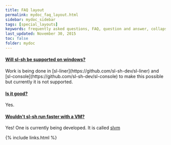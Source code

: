 ```yaml
---
title: FAQ layout
permalink: mydoc_faq_layout.html
sidebar: mydoc_sidebar
tags: [special_layouts]
keywords: frequently asked questions, FAQ, question and answer, collapsible sections, expand, collapse
last_updated: November 30, 2015
toc: false
folder: mydoc
---
```


<div class="panel-group" id="accordion">
    <div class="panel panel-default">
        <div class="panel-heading">
            <h4 class="panel-title">
                <a class="noCrossRef accordion-toggle" data-toggle="collapse" data-parent="#accordion" href="#collapseOne">Will sl-sh be supported on windows?</a>
            </h4>
        </div>
        <div id="collapseOne" class="panel-collapse collapse noCrossRef">
            <div class="panel-body">
            Work is being done in [sl-liner](https://github.com/sl-sh-dev/sl-liner) and [sl-console](https://github.com/sl-sh-dev/sl-console) to make this possible but currently it is not supported.
            </div>
        </div>
    </div>
    <!-- /.panel -->
    <div class="panel panel-default">
        <div class="panel-heading">
            <h4 class="panel-title">
                <a class="noCrossRef accordion-toggle" data-toggle="collapse" data-parent="#accordion" href="#collapseTwo">Is it good?</a>
            </h4>
        </div>
        <div id="collapseTwo" class="panel-collapse collapse noCrossRef">
            <div class="panel-body">
            Yes.
            </div>
        </div>
    </div>
    <div class="panel panel-default">
        <div class="panel-heading">
            <h4 class="panel-title">
                <a class="noCrossRef accordion-toggle" data-toggle="collapse" data-parent="#accordion" href="#collapseTwo">Wouldn't sl-sh run faster with a VM?</a>
            </h4>
        </div>
        <div id="collapseTwo" class="panel-collapse collapse noCrossRef">
            <div class="panel-body">
            Yes! One is currently being developed. It is called <a href="https://github.com/sstanfield/slvm">slvm</a>
            </div>
        </div>
    </div>
</div>
<!-- /.panel-group -->

{% include links.html %}
